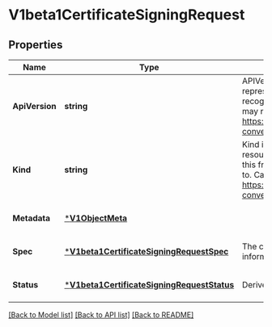 # V1beta1CertificateSigningRequest

## Properties
Name | Type | Description | Notes
------------ | ------------- | ------------- | -------------
**ApiVersion** | **string** | APIVersion defines the versioned schema of this representation of an object. Servers should convert recognized schemas to the latest internal value, and may reject unrecognized values. More info: https://git.k8s.io/community/contributors/devel/api-conventions.md#resources | [optional] [default to null]
**Kind** | **string** | Kind is a string value representing the REST resource this object represents. Servers may infer this from the endpoint the client submits requests to. Cannot be updated. In CamelCase. More info: https://git.k8s.io/community/contributors/devel/api-conventions.md#types-kinds | [optional] [default to null]
**Metadata** | [***V1ObjectMeta**](v1.ObjectMeta.md) |  | [optional] [default to null]
**Spec** | [***V1beta1CertificateSigningRequestSpec**](v1beta1.CertificateSigningRequestSpec.md) | The certificate request itself and any additional information. | [optional] [default to null]
**Status** | [***V1beta1CertificateSigningRequestStatus**](v1beta1.CertificateSigningRequestStatus.md) | Derived information about the request. | [optional] [default to null]

[[Back to Model list]](../README.md#documentation-for-models) [[Back to API list]](../README.md#documentation-for-api-endpoints) [[Back to README]](../README.md)



